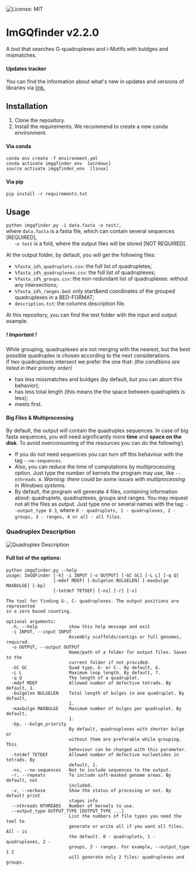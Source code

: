 ![License: MIT](https://img.shields.io/badge/License-MIT-blue.svg)
# ImGQfinder v2.2.0
A tool that searches G-quadruplexes and i-Motifs with buldges and mismatches.

#### Updates tracker
You can find the information about what's new in updates and versions of libraries via [link.](https://github.com/PollyTikhonova/ImGQfinder/blob/master/version_tracker.md)

## Installation
1. Clone the repository. 
2. Install the requirements. We recommend to create a new conda environment.

#### Via conda
```
conda env create -f environment.yml
conda activate imgqfinder_env  [windows]
source activate imgqfinder_env  [linux]
```
#### Via pip
```
pip install -r requirements.txt
```


## Usage
```python imgqfinder.py -i data.fasta -o test/,```\
where ```data.fasta``` is a fasta file, which can contain several sequences [REQUIRED],\
```   -o test``` is a fold, where the output files will be stored [NOT REQUIRED].
    
At the output folder, by default, you will get the following files:
 - `%fasta_id%_quadruplets.csv`: the full list of quadrupletes;
 - `%fasta_id%_quadruplexes.csv`: the full list of quadruplexes;
 - `%fasta_id%_groups.csv`: the non-redundant list of quadruplexes: without any intersections;
 - `%fasta_id%_ranges.bed`: only start&end coordinates of the grouped quadruplexes in a BED-FORMAT;
 - `description.txt`: the columns description file.
 
 At this repository, you can find the test folder with the input and output example.
 
 ##### ! Important !
While grouping, quadruplexes are not merging with the nearest, but the best possible quadruplex is chosen according to the next considerations. \
If two quadruplexes intersect we prefer the one that: *(the conditions are listed in their priority order)*
 - has less missmatches and buldges (by default, but you can abort this behavior);
 - has less total length (this means the the space between quadruplets is less);
 - meets first.
 
#### Big Files & Multiprocessing
By default, the output will contain the quadruplex sequences. In case of big fasta sequences, you will need significantly more **time** and **space on the disk**. To avoid overconsuming of the resources you can do the following:\
- If you do not need sequences you can turn off this behaviour with the tag `--no-sequences`. 
- Also, you can reduce the time of computations by multiprocessing option. Just type the number of kernels the program may use, like `--nthreads 4`. *Warning: there could be some issues with multiprocessing in Windows systems.*
- By default, the program will generate 4 files, containing information about: quadruplets, quadruplexes, groups and ranges. You may request not all the files as output. Just type one or several names with the tag: `--output_type 0 3`, where `0 - quadruplets, 1 - quadruplexes, 2 - groups, 3 - ranges, 4 or all - all files`.

    
### Quadruplex Description
![Quadruplex Description](https://github.com/PollyTikhonova/ImGQfinder/raw/master/ImGQfinder_scheme.png)
 

#### Full list of the options:
```
python imgqfinder.py --help                     
usage: ImGQFinder [-h] -i INPUT [-o OUTPUT] [-GC GC] [-L L] [-q Q]
                  [-mdef MDEF] [-bulgelen BULGELEN] [-maxbulge MAXBULGE] [-bp]
                  [-tetdef TETDEF] [-ns] [-r] [-v]

The tool for finding G-, C- quadruplexes. The output positions are represented
in a zero based counting.

optional arguments:
  -h, --help            show this help message and exit
  -i INPUT, --input INPUT
                        Assembly scaffolds/contigs or full genomes, required.
  -o OUTPUT, --output OUTPUT
                        Name/path of a folder for output files. Saves to the
                        current folder if not provided.
  -GC GC                Quad type, G- or C-. By default, G.
  -L L                  Maximum loop length. By default, 7.
  -q Q                  The length of a quadruplet.
  -mdef MDEF            Allowed number of defective tetrads. By default, 1.
  -bulgelen BULGELEN    Total length of bulges in one quadruplet. By default,
                        1.
  -maxbulge MAXBULGE    Maximum number of bulges per quadruplet. By default,
                        1.
  -bp, --bulge_priority
                        By default, quadrouplexes with shorter bulge or
                        without them are preferable while grouping. This
                        behaviour can be changed with this parameter.
  -tetdef TETDEF        Allowed number of defective nucleotides in tetrads. By
                        default, 1.
  -ns, --no-sequences   Not to include sequences to the output.
  -r, --repeats         To include soft-masked genome areas. By default, not
                        included.
  -v, --verbose         Show the status of procesing or not. By default print
                        stages info
  --nthreads NTHREADS   Number of kernels to use.
  --output_type OUTPUT_TYPE [OUTPUT_TYPE ...]
                        List the numbers of file types you need the tool to
                        generate or write all if you want all files. All - is
                        the default. 0 - quadruplets, 1 - quadruplexes, 2 -
                        groups, 3 - ranges. For example, --output_type 1 2
                        will generate only 2 files: quadruplexes and groups.
```
